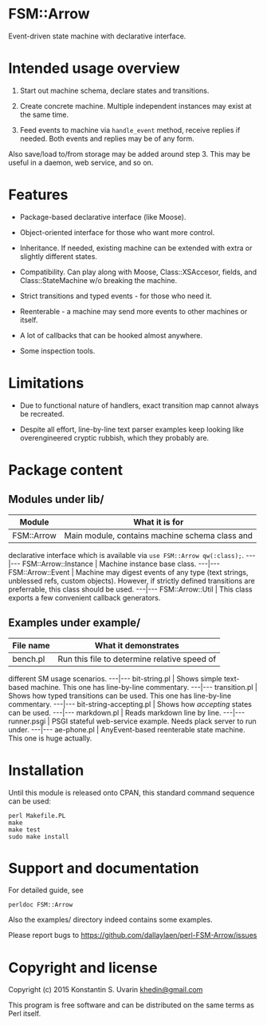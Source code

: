 # FSM::Arrow

Event-driven state machine with declarative interface.

# Intended usage overview

1. Start out machine schema, declare states and transitions.

2. Create concrete machine. 
Multiple independent instances may exist at the same time.

3. Feed events to machine via `handle_event` method, receive replies if needed.
Both events and replies may be of any form.

Also save/load to/from storage may be added around step 3.
This may be useful in a daemon, web service, and so on.

# Features

* Package-based declarative interface (like Moose).

* Object-oriented interface for those who want more control.

* Inheritance. If needed, existing machine can be extended with 
extra or slightly different states.

* Compatibility. Can play along with Moose, Class::XSAccesor,
fields, and Class::StateMachine w/o breaking the machine.

* Strict transitions and typed events - for those who need it.

* Reenterable - a machine may send more events to other machines or itself.

* A lot of callbacks that can be hooked almost anywhere.

* Some inspection tools.

# Limitations

* Due to functional nature of handlers, exact transition map
cannot always be recreated.

* Despite all effort, line-by-line text parser examples keep looking like 
overengineered cryptic rubbish, which they probably are.

# Package content

## Modules under lib/

Module               | What it is for
---|---
FSM::Arrow           | Main module, contains machine schema class and
declarative interface which is available via `use FSM::Arrow qw(:class);`.
---|---
FSM::Arrow::Instance | Machine instance base class.
---|---
FSM::Arrow::Event    | Machine may digest events of any type 
(text strings, unblessed refs, custom objects). 
However, if strictly defined transitions are preferrable,
this class should be used.
---|---
FSM::Arrow::Util     | This class exports a few convenient callback generators.

## Examples under example/

File name               | What it demonstrates
---|---
bench.pl                | Run this file to determine relative speed of
different SM usage scenarios.
---|---
bit-string.pl           | Shows simple text-based machine.
This one has line-by-line commentary.
---|---
transition.pl           | Shows how typed transitions can be used.
This one has line-by-line commentary.
---|---
bit-string-accepting.pl | Shows how *accepting* states can be used. 
---|---
markdown.pl             | Reads markdown line by line.
---|---
runner.psgi             | PSGI stateful web-service example.
Needs plack server to run under.
---|---
ae-phone.pl             | AnyEvent-based reenterable state machine.
This one is huge actually.

# Installation

Until this module is released onto CPAN, this standard command sequence
can be used:

    perl Makefile.PL
    make
    make test
    sudo make install

# Support and documentation

For detailed guide, see

    perldoc FSM::Arrow

Also the examples/ directory indeed contains some examples.

Please report bugs to https://github.com/dallaylaen/perl-FSM-Arrow/issues

# Copyright and license

Copyright (c) 2015 Konstantin S. Uvarin <khedin@gmail.com>

This program is free software and can be distributed on the same terms
as Perl itself.
